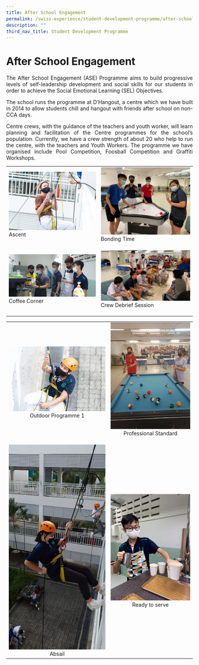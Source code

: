 ```yaml
---
title: After School Engagement
permalink: /swiss-experience/student-development-programme/after-school-engagement/
description: ""
third_nav_title: Student Development Programme
---
```

# After School Engagement

<p style="text-align: justify;">The After School Engagement (ASE) Programme aims to build progressive levels of self-leadership development and social skills for our students in order to achieve the Social Emotional Learning (SEL) Objectives.</p>

<p style="text-align: justify;">The school runs the programme at D’Hangout, a centre which we have built in 2014 to allow students chill and hangout with friends after school on non-CCA days.</p>

<p style="text-align: justify;">Centre crews, with the guidance of the teachers and youth worker, will learn planning and facilitation of the Centre programmes for the school’s population. Currently, we have a crew strength of about 20 who help to run the centre, with the teachers and Youth Workers. The programme we have organised include Pool Competition, Foosball Competition and Graffiti Workshops.</p>

|                             |                                     |
|-----------------|-----------------------|
| ![](/images/Swiss%20Experience/After%20School%20Engagement/Chok_Ascent2-1024x683.jpg)<br>Ascent<br><br>         | ![](/images/Swiss%20Experience/After%20School%20Engagement/Chok_Bonding-time4-1024x768.jpeg)<br>Bonding Time<br><br>           |
| ![](/images/Swiss%20Experience/After%20School%20Engagement/Chok_Coffee-Corner5-1024x497.jpeg)<br>Coffee Corner<br><br>  | ![](/images/Swiss%20Experience/After%20School%20Engagement/Chok_Crew-Debrief-session6-1024x576.jpeg)<br>Crew Debrief Session<br><br>   |

|                             |                                     |
|:-----------------:|:-----------------------:|
|   ![](/images/Swiss%20Experience/After%20School%20Engagement/Chok_Outdoor-Programme-17-1024x683.jpg)<br>Outdoor Programme 1  | ![](/images/Swiss%20Experience/After%20School%20Engagement/Chok_Professional-standard8-768x1024.jpeg)<br>Professional Standard<br><br>  |
|         ![](/images/Swiss%20Experience/After%20School%20Engagement/Chok_Absail1-485x1024.jpg)<br>Absail         | ![](/images/Swiss%20Experience/After%20School%20Engagement/Chok_ready-to-serve9.jpeg)<br>Ready to serve                 |